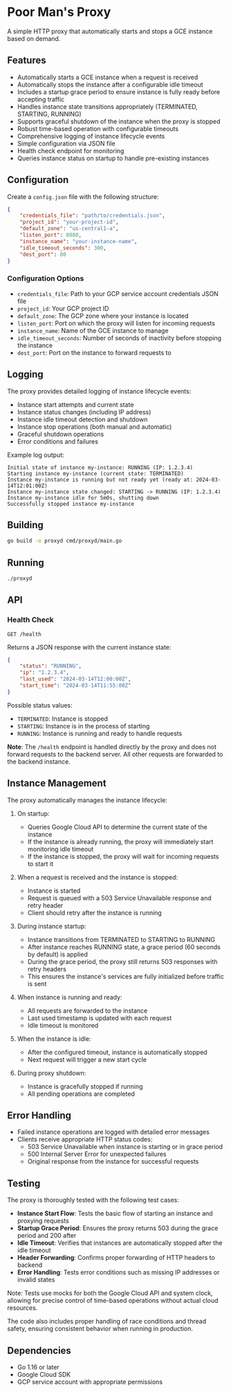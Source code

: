 # Poor Man's Proxy

A simple HTTP proxy that automatically starts and stops a GCE instance based on demand.

## Features

- Automatically starts a GCE instance when a request is received
- Automatically stops the instance after a configurable idle timeout
- Includes a startup grace period to ensure instance is fully ready before accepting traffic
- Handles instance state transitions appropriately (TERMINATED, STARTING, RUNNING)
- Supports graceful shutdown of the instance when the proxy is stopped
- Robust time-based operation with configurable timeouts
- Comprehensive logging of instance lifecycle events
- Simple configuration via JSON file
- Health check endpoint for monitoring
- Queries instance status on startup to handle pre-existing instances

## Configuration

Create a `config.json` file with the following structure:

```json
{
    "credentials_file": "path/to/credentials.json",
    "project_id": "your-project-id",
    "default_zone": "us-central1-a",
    "listen_port": 8080,
    "instance_name": "your-instance-name",
    "idle_timeout_seconds": 300,
    "dest_port": 80
}
```

### Configuration Options

- `credentials_file`: Path to your GCP service account credentials JSON file
- `project_id`: Your GCP project ID
- `default_zone`: The GCP zone where your instance is located
- `listen_port`: Port on which the proxy will listen for incoming requests
- `instance_name`: Name of the GCE instance to manage
- `idle_timeout_seconds`: Number of seconds of inactivity before stopping the instance
- `dest_port`: Port on the instance to forward requests to

## Logging

The proxy provides detailed logging of instance lifecycle events:

- Instance start attempts and current state
- Instance status changes (including IP address)
- Instance idle timeout detection and shutdown
- Instance stop operations (both manual and automatic)
- Graceful shutdown operations
- Error conditions and failures

Example log output:
```
Initial state of instance my-instance: RUNNING (IP: 1.2.3.4)
Starting instance my-instance (current state: TERMINATED)
Instance my-instance is running but not ready yet (ready at: 2024-03-14T12:01:00Z)
Instance my-instance state changed: STARTING -> RUNNING (IP: 1.2.3.4)
Instance my-instance idle for 5m0s, shutting down
Successfully stopped instance my-instance
```

## Building

```bash
go build -o proxyd cmd/proxyd/main.go
```

## Running

```bash
./proxyd
```

## API

### Health Check

```
GET /health
```

Returns a JSON response with the current instance state:

```json
{
    "status": "RUNNING",
    "ip": "1.2.3.4",
    "last_used": "2024-03-14T12:00:00Z",
    "start_time": "2024-03-14T11:55:00Z"
}
```

Possible status values:
- `TERMINATED`: Instance is stopped
- `STARTING`: Instance is in the process of starting
- `RUNNING`: Instance is running and ready to handle requests

**Note**: The `/health` endpoint is handled directly by the proxy and does not forward requests to the backend server. All other requests are forwarded to the backend instance.

## Instance Management

The proxy automatically manages the instance lifecycle:

1. On startup:
   - Queries Google Cloud API to determine the current state of the instance
   - If the instance is already running, the proxy will immediately start monitoring idle timeout
   - If the instance is stopped, the proxy will wait for incoming requests to start it

2. When a request is received and the instance is stopped:
   - Instance is started
   - Request is queued with a 503 Service Unavailable response and retry header
   - Client should retry after the instance is running

3. During instance startup:
   - Instance transitions from TERMINATED to STARTING to RUNNING
   - After instance reaches RUNNING state, a grace period (60 seconds by default) is applied
   - During the grace period, the proxy still returns 503 responses with retry headers
   - This ensures the instance's services are fully initialized before traffic is sent

4. When instance is running and ready:
   - All requests are forwarded to the instance
   - Last used timestamp is updated with each request
   - Idle timeout is monitored

5. When the instance is idle:
   - After the configured timeout, instance is automatically stopped
   - Next request will trigger a new start cycle

6. During proxy shutdown:
   - Instance is gracefully stopped if running
   - All pending operations are completed

## Error Handling

- Failed instance operations are logged with detailed error messages
- Clients receive appropriate HTTP status codes:
  - 503 Service Unavailable when instance is starting or in grace period
  - 500 Internal Server Error for unexpected failures
  - Original response from the instance for successful requests

## Testing

The proxy is thoroughly tested with the following test cases:

- **Instance Start Flow**: Tests the basic flow of starting an instance and proxying requests
- **Startup Grace Period**: Ensures the proxy returns 503 during the grace period and 200 after
- **Idle Timeout**: Verifies that instances are automatically stopped after the idle timeout
- **Header Forwarding**: Confirms proper forwarding of HTTP headers to backend
- **Error Handling**: Tests error conditions such as missing IP addresses or invalid states

Note: Tests use mocks for both the Google Cloud API and system clock, allowing for precise control of time-based operations without actual cloud resources.

The code also includes proper handling of race conditions and thread safety, ensuring consistent behavior when running in production.

## Dependencies

- Go 1.16 or later
- Google Cloud SDK
- GCP service account with appropriate permissions 